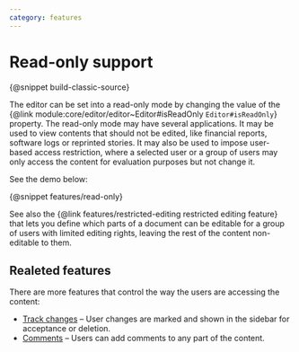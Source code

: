 ```yaml
---
category: features
---
```


# Read-only support

{@snippet build-classic-source}

The editor can be set into a read-only mode by changing the value of the {@link module:core/editor/editor~Editor#isReadOnly `Editor#isReadOnly`} property. The read-only mode may have several applications. It may be used to view contents that should not be edited, like financial reports, software logs or reprinted stories. It may also be used to impose user-based access restriction, where a selected user or a group of users may only access the content for evaluation purposes but not change it.

See the demo below:

{@snippet features/read-only}

<info-box>
	See also the {@link features/restricted-editing restricted editing feature} that lets you define which parts of a document can be editable for a group of users with limited editing rights, leaving the rest of the content non-editable to them.
</info-box>

## Realeted features

There are more features that control the way the users are accessing the content:

* [Track changes](https://ckeditor.com/docs/ckeditor5/latest/features/collaboration/track-changes/track-changes.html) &ndash; User changes are marked and shown in the sidebar for acceptance or deletion.
* [Comments](https://ckeditor.com/docs/ckeditor5/latest/features/collaboration/comments/comments.html) &ndash; Users can add comments to any part of the content.
